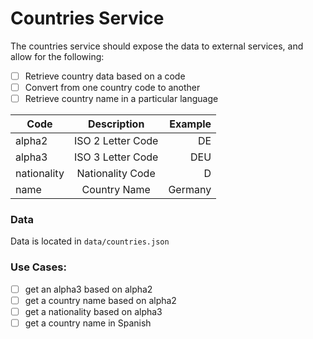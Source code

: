 # Countries Service
The countries service should expose the data to external services, and allow for the following:
- [ ] Retrieve country data based on a code
- [ ] Convert from one country code to another
- [ ] Retrieve country name in a particular language

| Code        |    Description    | Example |
| ----------- | :---------------: | ------: |
| alpha2      | ISO 2 Letter Code |      DE |
| alpha3      | ISO 3 Letter Code |     DEU |
| nationality | Nationality Code  |       D |
| name        |   Country Name    | Germany |

### Data
Data is located in `data/countries.json`

### Use Cases:
- [ ] get an alpha3 based on alpha2
- [ ] get a country name based on alpha2
- [ ] get a nationality based on alpha3
- [ ] get a country name in Spanish